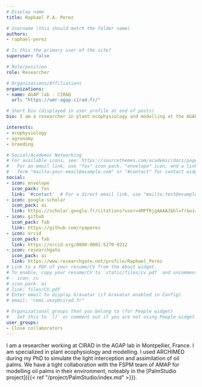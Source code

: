 ```yaml
---
# Display name
title: Raphael P.A. Perez

# Username (this should match the folder name)
authors:
- raphael-perez

# Is this the primary user of the site?
superuser: false

# Role/position
role: Researcher

# Organizations/Affiliations
organizations:
- name: AGAP lab - CIRAD
  url: "https://umr-agap.cirad.fr/"

# Short bio (displayed in user profile at end of posts)
bio: I am a researcher in plant ecophysiology and modelling at the AGAP lab. My main interests include agronomy, genetics and plant breeding.

interests:
- ecophysiology
- agronomy
- breeding

# Social/Academic Networking
# For available icons, see: https://sourcethemes.com/academic/docs/page-builder/#icons
#   For an email link, use "fas" icon pack, "envelope" icon, and a link in the
#   form "mailto:your-email@example.com" or "#contact" for contact widget.
social:
- icon: envelope
  icon_pack: fas
  link: '#contact'  # For a direct email link, use "mailto:test@example.org".
- icon: google-scholar
  icon_pack: ai
  link: https://scholar.google.fr/citations?user=4MPfRjgAAAAJ&hl=fr&oi=ao
- icon: github
  icon_pack: fab
  link: https://github.com/rpaperez
- icon: orcid
  icon_pack: fab
  link: https://orcid.org/0000-0001-5270-9212
- icon: researchgate
  icon_pack: ai
  link: https://www.researchgate.net/profile/Raphael_Perez
# Link to a PDF of your resume/CV from the About widget.
# To enable, copy your resume/CV to `static/files/cv.pdf` and uncomment the lines below.
# - icon: cv
# icon_pack: ai
# link: files/CV.pdf
# Enter email to display Gravatar (if Gravatar enabled in Config)
# email: "remi.vezy@cirad.fr"

# Organizational groups that you belong to (for People widget)
#   Set this to `[]` or comment out if you are not using People widget.
user_groups:
- Close collaborators
---
```


I am a researcher working at CIRAD in the AGAP lab in Montpellier, France. I am specialized in plant ecophysiology and modelling. I used ARCHIMED during my PhD to simulate the light interception and assimilation of oil palms. We have a tight collaboration with the FSPM team of AMAP for modelling oil palms in their environment, noteably in the [PalmStudio project]({{< ref "/project/PalmStudio/index.md" >}}).
